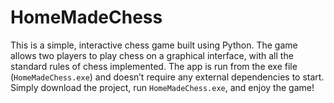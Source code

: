 # HomeMadeChess

This is a simple, interactive chess game built using Python. The game allows two players to play chess on a graphical interface, with all the standard rules of chess implemented. The app is run from the exe file (`HomeMadeChess.exe`) and doesn’t require any external dependencies to start. Simply download the project, run `HomeMadeChess.exe`, and enjoy the game!
